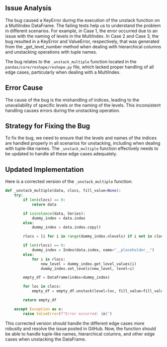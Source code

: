 ## Issue Analysis
The bug caused a KeyError during the execution of the unstack function on a MultiIndex DataFrame. The failing tests help us to understand the problem in different scenarios. For example, in Case 1, the error occurred due to an issue with the naming of levels in the MultiIndex. In Case 2 and Case 3, the bug resulted in a KeyError and ValueError, respectively, that was generated from the _get_level_number method when dealing with hierarchical columns and unstacking operations with tuple names.  

The bug relates to the `_unstack_multiple` function located in the `pandas/core/reshape/reshape.py` file, which lacked proper handling of all edge cases, particularly when dealing with a MultiIndex. 

## Error Cause
The cause of the bug is the mishandling of indices, leading to the unavailability of specific levels or the naming of the levels. This inconsistent handling causes errors during the unstacking operation.

## Strategy for Fixing the Bug
To fix the bug, we need to ensure that the levels and names of the indices are handled properly in all scenarios for unstacking, including when dealing with tuple-like names. The `_unstack_multiple` function effectively needs to be updated to handle all these edge cases adequately.

## Updated Implementation
Here is a corrected version of the `_unstack_multiple` function:

```python
def _unstack_multiple(data, clocs, fill_value=None):
    try:
        if len(clocs) == 0:
            return data

        if isinstance(data, Series):
            dummy_index = data.index
        else:
            dummy_index = data.index.copy()

        rlocs = [i for i in range(dummy_index.nlevels) if i not in clocs]

        if len(rlocs) == 0:
            dummy_index = Index(data.index, name="__placeholder__")
        else:
            for i in rlocs:
                new_level = dummy_index.get_level_values(i)
                dummy_index.set_levels(new_level, level=i)

        empty_df = DataFrame(index=dummy_index)

        for loc in clocs:
            empty_df = empty_df.unstack(level=loc, fill_value=fill_value)

        return empty_df

    except Exception as e:
        raise ValueError(f"Error occurred: {e}")
```

This corrected version should handle the different edge cases more robustly and resolve the issue posted in GitHub. Now, the function should be able to handle tuple-like names, hierarchical columns, and other edge cases when unstacking the DataFrame.